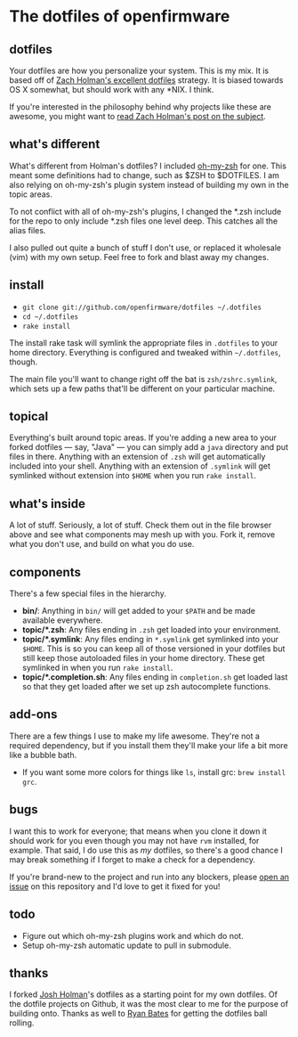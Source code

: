 # The dotfiles of openfirmware

## dotfiles

Your dotfiles are how you personalize your system. This is my mix. It is based
off of [Zach Holman's excellent dotfiles](https://github.com/holman/dotfiles)
strategy. It is biased towards OS X somewhat, but should work with any *NIX. I
think.

If you're interested in the philosophy behind why projects like these are
awesome, you might want to [read Zach Holman's post on the
subject](http://zachholman.com/2010/08/dotfiles-are-meant-to-be-forked/).

## what's different

What's different from Holman's dotfiles? I included
[oh-my-zsh](https://github.com/robbyrussell/oh-my-zsh) for one. This meant some
definitions had to change, such as $ZSH to $DOTFILES. I am also relying on
oh-my-zsh's plugin system instead of building my own in the topic areas.

To not conflict with all of oh-my-zsh's plugins, I changed the *.zsh include for
the repo to only include *.zsh files one level deep. This catches all the alias
files.

I also pulled out quite a bunch of stuff I don't use, or replaced it wholesale
(vim) with my own setup. Feel free to fork and blast away my changes.

## install

- `git clone git://github.com/openfirmware/dotfiles ~/.dotfiles`
- `cd ~/.dotfiles`
- `rake install`

The install rake task will symlink the appropriate files in `.dotfiles` to your
home directory. Everything is configured and tweaked within `~/.dotfiles`,
though.

The main file you'll want to change right off the bat is `zsh/zshrc.symlink`,
which sets up a few paths that'll be different on your particular machine.

## topical

Everything's built around topic areas. If you're adding a new area to your
forked dotfiles — say, "Java" — you can simply add a `java` directory and put
files in there. Anything with an extension of `.zsh` will get automatically
included into your shell. Anything with an extension of `.symlink` will get
symlinked without extension into `$HOME` when you run `rake install`.

## what's inside

A lot of stuff. Seriously, a lot of stuff. Check them out in the file browser
above and see what components may mesh up with you. Fork it, remove what you
don't use, and build on what you do use.

## components

There's a few special files in the hierarchy.

- **bin/**: Anything in `bin/` will get added to your `$PATH` and be made
  available everywhere.
- **topic/\*.zsh**: Any files ending in `.zsh` get loaded into your
  environment.
- **topic/\*.symlink**: Any files ending in `*.symlink` get symlinked into
  your `$HOME`. This is so you can keep all of those versioned in your dotfiles
  but still keep those autoloaded files in your home directory. These get
  symlinked in when you run `rake install`.
- **topic/\*.completion.sh**: Any files ending in `completion.sh` get loaded
  last so that they get loaded after we set up zsh autocomplete functions.

## add-ons

There are a few things I use to make my life awesome. They're not a required
dependency, but if you install them they'll make your life a bit more like a
bubble bath.

- If you want some more colors for things like `ls`, install grc: `brew install
  grc`.

## bugs

I want this to work for everyone; that means when you clone it down it should
work for you even though you may not have `rvm` installed, for example. That
said, I do use this as *my* dotfiles, so there's a good chance I may break
something if I forget to make a check for a dependency.

If you're brand-new to the project and run into any blockers, please
[open an issue](https://github.com/openfirmware/dotfiles/issues) on this
repository and I'd love to get it fixed for you!

## todo

* Figure out which oh-my-zsh plugins work and which do not.
* Setup oh-my-zsh automatic update to pull in submodule.

## thanks

I forked [Josh Holman](https://github.com/holman)'s dotfiles as a starting point
for my own dotfiles. Of the dotfile projects on Github, it was the most clear to
me for the purpose of building onto. Thanks as well to
[Ryan Bates](http://github.com/ryanb) for getting the dotfiles ball rolling.
